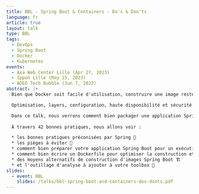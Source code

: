 ```yaml
---
title: BBL - Spring Boot & Containers - Do's & Don'ts
language: fr
article: true
layout: talk
type: BBL
tags:
  - DevOps
  - Spring Boot
  - Docker
  - Kubernetes
events: 
  - Axa Web Center Lille (Apr 27, 2023)
  - Ippon Lille (May 15, 2023)
  - ADEO Tech Bubble (Jun 7, 2023)
abstract: |+
  Bien que Docker soit facile d'utilisation, construire une image reste un exercice compliqué.

  Optimisation, layers, configuration, haute disponibilité et sécurité nécessitent de s'abstraire des Dockerfile basiques qu'on peut trouver sur internet.

  Dans ce talk, nous verrons comment bien packager une application Spring Boot dans une image Docker/OCI.
  
  À travers 42 bonnes pratiques, nous allons voir :

  * les bonnes pratiques préconisées par Spring 🍃
  * les pièges à éviter 👿
  * comment bien préparer votre application Spring Boot pour un exécution dans un container 📦
  * comment bien écrire un Dockerfile pour optimiser la construction et l'image finale 📝
  * des moyens alternatifs de construction d'images Spring Boot 🏗
  * et l'outillage d'analyse à ajouter à votre toolbox 🔧
slides:
  - event: BBL
    slides: /talks/bbl-spring-boot-and-containers-dos-donts.pdf
---
```

